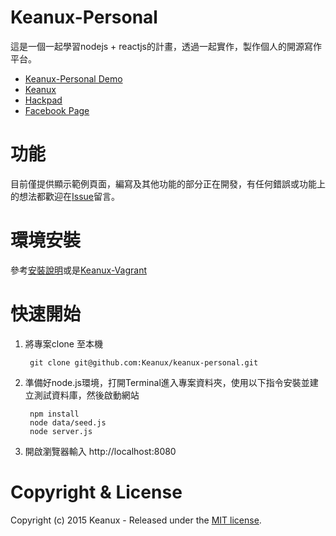 # Keanux-Personal

這是一個一起學習nodejs + reactjs的計畫，透過一起實作，製作個人的開源寫作平台。

- [Keanux-Personal Demo](http://keanux.com:8080)
- [Keanux](http://keanux.com)
- [Hackpad](https://keanux.hackpad.com/INTRO-rDTHFqtALl2)
- [Facebook Page](https://www.facebook.com/trykeanux)

# 功能

目前僅提供顯示範例頁面，編寫及其他功能的部分正在開發，有任何錯誤或功能上的想法都歡迎在[Issue](https://github.com/Keanux/keanux-personal/issues)留言。

# 環境安裝

參考[安裝說明](docs/setup.md)或是[Keanux-Vagrant](https://github.com/Keanux/keanux-vagrant)

# 快速開始

1. 將專案clone 至本機

        git clone git@github.com:Keanux/keanux-personal.git

1. 準備好node.js環境，打開Terminal進入專案資料夾，使用以下指令安裝並建立測試資料庫，然後啟動網站

        npm install
        node data/seed.js
        node server.js

1. 開啟瀏覽器輸入 http://localhost:8080

# Copyright & License

Copyright (c) 2015 Keanux - Released under the [MIT license](LICENSE).
